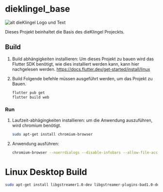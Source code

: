 # dieklingel_base

![alt dieKlingel Logo und Text](https://dieklingel.de/_nuxt/image/5577c6.webp)

Dieses Projekt beinhaltet die Basis des dieKlingel Projeckts.

## Build

1. Build abhängigkeiten installieren:
    Um dieses Projekt zu bauen wird das Flutter SDK benötigt, wie dies installiert werden kann, kann hier nachgelesen werden.
    <https://docs.flutter.dev/get-started/install/linux>

2. Build
    Folgende befehle müssen ausgeführt werden, um das Projekt zu Bauen.

    ```bash
    flutter pub get
    flutter build web
    ```

### Run

1. Laufzeit-abhägingkeiten installieren:
    um die Anwendung auszuführen, wird chromium benötigt.

    ```bash
    sudo apt-get install chromium-browser
     ```

2. Anwendung ausführen:

    ```bash
    chromium-browser --noerrdialogs --disable-infobars --allow-file-access-from-files --kiosk build/web/index.html &> /dev/null
    ```

# Linux Desktop Build

```bash
sudo apt-get install libgstreamer1.0-dev libgstreamer-plugins-bad1.0-dev libgstreamer-plugins-base1.0-dev libgstreamer-plugins-good1.0-dev
```
